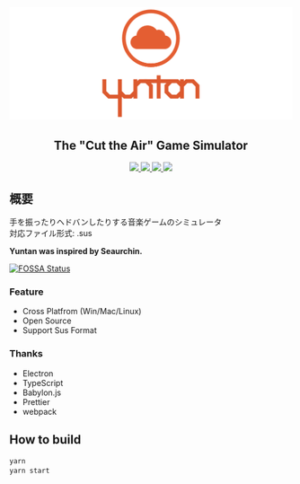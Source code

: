 ![Yuntan-Logo](https://raw.githubusercontent.com/mizucoffee/Yuntan/master/resources/images/yuntan_top.png)

<h2 align="center">The "Cut the Air" Game Simulator</h2>

<p align="center">
<a alt="code style: prettier" href="https://github.com/prettier/prettier">
  <img src="https://img.shields.io/badge/code_style-prettier-ff69b4.svg">
</a>
<a alt="sus: v2.17.0" href="https://seaurchin.kb10uy.org/wiki/score/format">
  <img src="https://img.shields.io/badge/sus-v2.17.0-blue.svg">
</a>
<a alt="MIT License" href="https://kawakawaritsuki.mit-license.org/">
  <img src="https://img.shields.io/badge/license-MIT-blue.svg">
</a>
<a href="https://app.fossa.io/projects/git%2Bgithub.com%2Fmizucoffee%2FYuntan?ref=badge_shield" alt="FOSSA Status">
  <img src="https://app.fossa.io/api/projects/git%2Bgithub.com%2Fmizucoffee%2FYuntan.svg?type=shield"/>
</a>
</p>

## 概要

手を振ったりヘドバンしたりする音楽ゲームのシミュレータ  
対応ファイル形式: .sus

**Yuntan was inspired by Seaurchin.**

[![FOSSA Status](https://app.fossa.io/api/projects/git%2Bgithub.com%2Fmizucoffee%2FYuntan.svg?type=large)](https://app.fossa.io/projects/git%2Bgithub.com%2Fmizucoffee%2FYuntan?ref=badge_large)

### Feature
- Cross Platfrom (Win/Mac/Linux)
- Open Source
- Support Sus Format

### Thanks
- Electron
- TypeScript
- Babylon.js
- Prettier
- webpack

## How to build

```sh
yarn
yarn start
```
